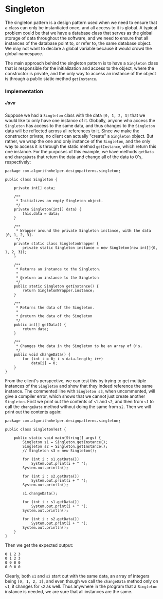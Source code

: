 # Singleton

The singleton pattern is a design pattern used when we need to ensure that a class can only be 
instantiated once, and all access to it is global. A typical problem could be that we have a 
database class that serves as the global storage of data throughout the software, and we need to 
ensure that all instances of the database point to, or refer to, the same database object. We may
not want to declare a global variable because it would crowd the global namespace.

The main approach behind the singleton pattern is to have a `Singleton` class that is responsible
for the initialization and access to the object, where the constructor is private, and the only
way to access an instance of the object is through a public static method `getInstance`.

### Implementation

##### Java

Suppose we had a `Singleton` class with the data `[0, 1, 2, 3]` that we would like to only have one
instance of it. Globally, anyone who access the `Singleton` has access to the same data, and thus 
changes to the `Singleton` data will be reflected across all references to it. Since we make the
constructor private, no client can actually "create" a `Singleton` object. But rather, we wrap the
one and only instance of the `Singleton`, and the only way to access it is through the static
method `getInstance`, which return this one instance. For the purposes of this example, we have 
methods `getData` and `changeData` that return the data and change all of the data to 0's, 
respectively:

```
package com.algorithmhelper.designpatterns.singleton;

public class Singleton {

    private int[] data;

    /**
     * Initializes an empty Singleton object.
     */
    private Singleton(int[] data) {
        this.data = data;
    }

    /**
     * Wrapper around the private Singleton instance, with the data [0, 1, 2, 3].
     */
    private static class SingletonWrapper {
        private static Singleton instance = new Singleton(new int[]{0, 1, 2, 3});
    }

    /**
     * Returns an instance to the Singleton.
     *
     * @return an instance to the Singleton
     */
    public static Singleton getInstance() {
        return SingletonWrapper.instance;
    }

    /**
     * Returns the data of the Singleton.
     *
     * @return the data of the Singleton
     */
    public int[] getData() {
        return data;
    }

    /**
     * Changes the data in the Singleton to be an array of 0's.
     */
    public void changeData() {
        for (int i = 0; i < data.length; i++)
            data[i] = 0;
    }
}
```

From the client's perspective, we can test this by trying to get multiple instances of the 
`Singleton` and show that they indeed reference the same instance. The commented line with 
`Singleton s3`, when uncommented, will give a compiler error, which shows that we cannot just create
another `Singleton`. First we print out the contents of `s1` and `s2`, and then from
`s1` to call the `changeData` method without doing the same from `s2`. Then we will print out the
contents again:

```
package com.algorithmhelper.designpatterns.singleton;

public class SingletonTest {

    public static void main(String[] args) {
        Singleton s1 = Singleton.getInstance();
        Singleton s2 = Singleton.getInstance();
        // Singleton s3 = new Singleton();

        for (int i : s1.getData())
            System.out.print(i + " ");
        System.out.println();

        for (int i : s2.getData())
            System.out.print(i + " ");
        System.out.println();

        s1.changeData();

        for (int i : s1.getData())
            System.out.print(i + " ");
        System.out.println();

        for (int i : s2.getData())
            System.out.print(i + " ");
        System.out.println();
    }
}
```

Then we get the expected output:

```
0 1 2 3 
0 1 2 3 
0 0 0 0 
0 0 0 0 
```

Clearly, both `s1` and `s2` start out with the same data, an array of integers being `[0, 1, 2, 3]`,
and even though we call the `changeData` method only on `s1`, it changes for `s2` as well. Thus 
anywhere in the program that a `Singleton` instance is needed, we are sure that all instances are 
the same.
